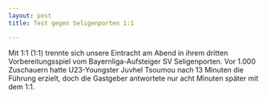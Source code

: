 ```yaml
---
layout: post
title: Test gegen Seligenporten 1:1

---
```


Mit 1:1 (1:1) trennte sich unsere Eintracht am Abend in ihrem dritten Vorbereitungsspiel vom Bayernliga-Aufsteiger SV Seligenporten. Vor 1.000 Zuschauern hatte U23-Youngster Juvhel Tsoumou nach 13 Minuten die Führung erzielt, doch die Gastgeber antwortete nur acht Minuten später mit dem 1:1.


